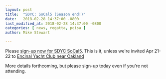 ```yaml
---
layout: post
title:  "SDYC: SoCal5 (Season end!)"
date:   2018-02-28 14:37:00 -0800
last_modified_at: 2018-02-28 14:37:00 -0800
categories: [ news, regatta, pcisa ]
author: Mike Stewart

---
```



Please [sign-up now for SDYC SoCal5](https://ucsbsailing.squarespace.com/2018-gaucho-regatta).  This is it, unless we're invited Apr 21-22 to [Encinal Yacht Club near Oakland](https://www.google.com/maps/place/Encinal+Yacht+Club/@37.782401,-122.3329618,12z/data=!4m5!3m4!1s0x808f872a85d4429d:0x5aede73cb58cfb9e!8m2!3d37.782401!4d-122.262924?hl=en)

More details forthcoming, but please sign-up today even if you're not attending.
